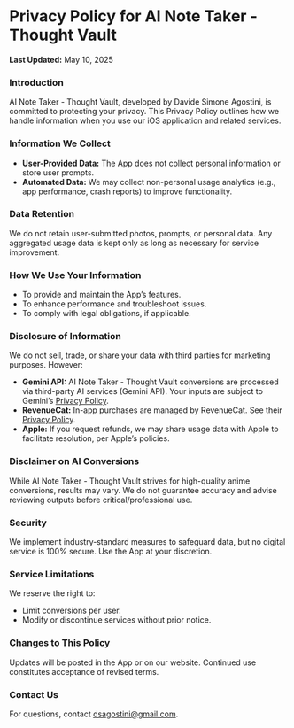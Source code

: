 # Privacy Policy for AI Note Taker - Thought Vault
**Last Updated:** May 10, 2025  

### Introduction
AI Note Taker - Thought Vault, developed by Davide Simone Agostini, is committed to protecting your privacy. This Privacy Policy outlines how we handle information when you use our iOS application and related services.

### Information We Collect
- **User-Provided Data:** The App does not collect personal information or store user prompts.
- **Automated Data:** We may collect non-personal usage analytics (e.g., app performance, crash reports) to improve functionality.

### Data Retention
We do not retain user-submitted photos, prompts, or personal data. Any aggregated usage data is kept only as long as necessary for service improvement.

### How We Use Your Information
- To provide and maintain the App’s features.
- To enhance performance and troubleshoot issues.
- To comply with legal obligations, if applicable.

### Disclosure of Information
We do not sell, trade, or share your data with third parties for marketing purposes. However:

- **Gemini API:** AI Note Taker - Thought Vault conversions are processed via third-party AI services (Gemini API). Your inputs are subject to Gemini’s [Privacy Policy](https://ai.google.dev/gemini-api/terms?hl=it).
- **RevenueCat:** In-app purchases are managed by RevenueCat. See their [Privacy Policy](https://www.revenuecat.com/privacy/).
- **Apple:** If you request refunds, we may share usage data with Apple to facilitate resolution, per Apple’s policies.

### Disclaimer on AI Conversions
While AI Note Taker - Thought Vault strives for high-quality anime conversions, results may vary. We do not guarantee accuracy and advise reviewing outputs before critical/professional use.

### Security
We implement industry-standard measures to safeguard data, but no digital service is 100% secure. Use the App at your discretion.

### Service Limitations
We reserve the right to:

- Limit conversions per user.
- Modify or discontinue services without prior notice.

### Changes to This Policy
Updates will be posted in the App or on our website. Continued use constitutes acceptance of revised terms.

### Contact Us
For questions, contact [dsagostini@gmail.com](mailto:dsagostini@gmail.com).

